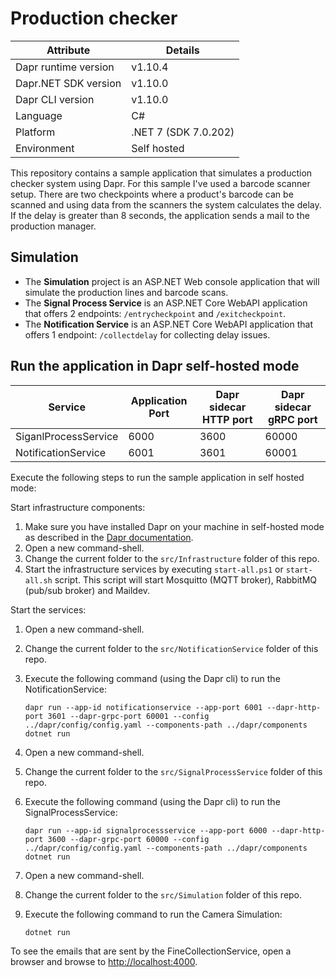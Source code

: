 # Production checker

| Attribute            | Details                   |
| -------------------- | ------------------------- |
| Dapr runtime version | v1.10.4                   |
| Dapr.NET SDK version | v1.10.0                   |
| Dapr CLI version     | v1.10.0                   |
| Language             | C#                        |
| Platform             | .NET 7 (SDK 7.0.202)      |
| Environment          | Self hosted               |

This repository contains a sample application that simulates a production checker system using Dapr. For this sample I've used a barcode scanner setup. There are two checkpoints where a product's barcode can be scanned and using data from the scanners the system calculates the delay. If the delay is greater than 8 seconds, the application sends a mail to the production manager.

## Simulation

- The **Simulation** project is an ASP.NET Web console application that will simulate the production lines and barcode scans.
- The **Signal Process Service** is an ASP.NET Core WebAPI application that offers 2 endpoints: `/entrycheckpoint` and `/exitcheckpoint`.
- The **Notification Service** is an ASP.NET Core WebAPI application that offers 1 endpoint: `/collectdelay` for collecting delay issues.

## Run the application in Dapr self-hosted mode

| Service                    | Application Port | Dapr sidecar HTTP port | Dapr sidecar gRPC port |
| -------------------------- | ---------------- | ---------------------- | ---------------------- |
| SiganlProcessService      | 6000             | 3600                   | 60000                  |
| NotificationService      | 6001             | 3601                   | 60001                  |

Execute the following steps to run the sample application in self hosted mode:

Start infrastructure components:

1. Make sure you have installed Dapr on your machine in self-hosted mode as described in the [Dapr documentation](https://docs.dapr.io/getting-started/install-dapr/).
2. Open a new command-shell.
3. Change the current folder to the `src/Infrastructure` folder of this repo.
4. Start the infrastructure services by executing `start-all.ps1` or `start-all.sh` script. This script will start Mosquitto (MQTT broker), RabbitMQ (pub/sub broker) and Maildev.

Start the services:

1. Open a new command-shell.
2. Change the current folder to the `src/NotificationService` folder of this repo.
3. Execute the following command (using the Dapr cli) to run the NotificationService:

    ```console
    dapr run --app-id notificationservice --app-port 6001 --dapr-http-port 3601 --dapr-grpc-port 60001 --config ../dapr/config/config.yaml --components-path ../dapr/components dotnet run
    ```
4. Open a new command-shell.
5. Change the current folder to the `src/SignalProcessService` folder of this repo.
6. Execute the following command (using the Dapr cli) to run the SignalProcessService:

    ```console
    dapr run --app-id signalprocessservice --app-port 6000 --dapr-http-port 3600 --dapr-grpc-port 60000 --config ../dapr/config/config.yaml --components-path ../dapr/components dotnet run
    ```
7. Open a new command-shell.
8. Change the current folder to the `src/Simulation` folder of this repo.
9. Execute the following command to run the Camera Simulation:

     ```console
     dotnet run
     ```
To see the emails that are sent by the FineCollectionService, open a browser and browse to [http://localhost:4000](http://localhost:4000).